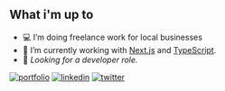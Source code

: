 ## What i'm up to

- 💻 I’m doing freelance work for local businesses
- 🌱 I’m currently working with [Next.js](https://nextjs.org/) and [TypeScript](https://www.typescriptlang.org/).
- 🌈 <i>Looking for a developer role.</i>

[![portfolio](https://img.shields.io/badge/my_portfolio-000?style=for-the-badge&logo=ko-fi&logoColor=white)](https://facuperezm.vercel.app/)
[![linkedin](https://img.shields.io/badge/linkedin-0A66C2?style=for-the-badge&logo=linkedin&logoColor=white)](https://www.linkedin.com/in/facuperezm/)
[![twitter](https://img.shields.io/badge/twitter-1DA1F2?style=for-the-badge&logo=twitter&logoColor=white)](https://twitter.com/facuperezm)
